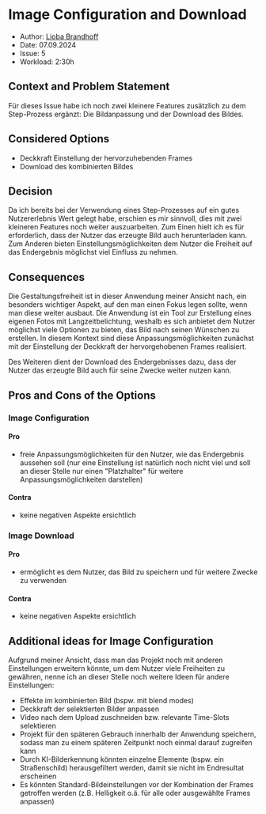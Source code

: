 # Image Configuration and Download

- Author: [Lioba Brandhoff](https://github.com/liobabrandhoff)
- Date: 07.09.2024
- Issue: 5 
- Workload: 2:30h

## Context and Problem Statement

Für dieses Issue habe ich noch zwei kleinere Features zusätzlich zu dem Step-Prozess ergänzt: Die Bildanpassung und der Download des Bildes.

## Considered Options

- Deckkraft Einstellung der hervorzuhebenden Frames 
- Download des kombinierten Bildes

## Decision

Da ich bereits bei der Verwendung eines Step-Prozesses auf ein gutes Nutzererlebnis Wert gelegt habe, erschien es mir sinnvoll, dies mit zwei
kleineren Features noch weiter auszuarbeiten. Zum Einen hielt ich es für erforderlich, dass der Nutzer das erzeugte Bild auch herunterladen kann.
Zum Anderen bieten Einstellungsmöglichkeiten dem Nutzer die Freiheit auf das Endergebnis möglichst viel Einfluss zu nehmen. 

## Consequences

Die Gestaltungsfreiheit ist in dieser Anwendung meiner Ansicht nach, ein besonders wichtiger Aspekt, auf den man einen Fokus legen sollte, wenn man 
diese weiter ausbaut. Die Anwendung ist ein Tool zur Erstellung eines eigenen Fotos mit Langzeitbelichtung, weshalb es sich anbietet dem Nutzer möglichst
viele Optionen zu bieten, das Bild nach seinen Wünschen zu erstellen. In diesem Kontext sind diese Anpassungsmöglichkeiten zunächst mit der Einstellung der
Deckkraft der hervorgehobenen Frames realisiert.

Des Weiteren dient der Download des Endergebnisses dazu, dass der Nutzer das erzeugte Bild auch für seine Zwecke weiter nutzen kann.

## Pros and Cons of the Options

### Image Configuration

#### Pro

- freie Anpassungsmöglichkeiten für den Nutzer, wie das Endergebnis aussehen soll (nur eine Einstellung ist natürlich noch nicht viel und soll an 
dieser Stelle nur einen "Platzhalter" für weitere Anpassungsmöglichkeiten darstellen)

#### Contra

- keine negativen Aspekte ersichtlich

### Image Download

#### Pro

- ermöglicht es dem Nutzer, das Bild zu speichern und für weitere Zwecke zu verwenden

#### Contra

- keine negativen Aspekte ersichtlich


## Additional ideas for Image Configuration

Aufgrund meiner Ansicht, dass man das Projekt noch mit anderen Einstellungen erweitern könnte, um dem Nutzer viele Freiheiten zu gewähren,
nenne ich an dieser Stelle noch weitere Ideen für andere Einstellungen:
- Effekte im kombinierten Bild (bspw. mit blend modes)
- Deckkraft der selektierten Bilder anpassen
- Video nach dem Upload zuschneiden bzw. relevante Time-Slots selektieren
- Projekt für den späteren Gebrauch innerhalb der Anwendung speichern, sodass man zu einem späteren Zeitpunkt noch einmal darauf zugreifen kann
- Durch KI-Bilderkennung könnten einzelne Elemente (bspw. ein Straßenschild) herausgefiltert werden, damit sie nicht im Endresultat erscheinen
- Es könnten Standard-Bildeinstellungen vor der Kombination der Frames getroffen werden (z.B. Helligkeit o.ä. für alle oder ausgewählte Frames anpassen)
